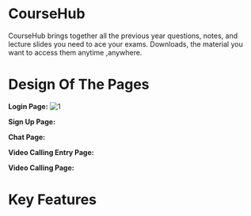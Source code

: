 # CourseHub

CourseHub brings together all the previous year questions, notes, and lecture slides you need to ace your exams. Downloads, the material you want to access them anytime ,anywhere.

# Design Of The Pages

**Login Page:**
![1](https://github.com/involk-secure-1609/CourseHub-/assets/133996079/405cab28-d880-440b-90a8-3ea653fdffe3)

**Sign Up Page:**

**Chat Page:**

**Video Calling Entry Page:**

**Video Calling Page:**


# Key Features


